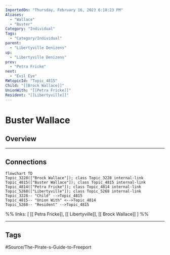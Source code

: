 ```yaml
---
ImportedOn: "Thursday, February 16, 2023 6:10:23 PM"
Aliases:
  - "Wallace"
  - "Buster"
Category: "Individual"
Tags:
  - "Category/Individual"
parent:
  - "Libertyville Denizens"
up:
  - "Libertyville Denizens"
prev:
  - "Petra Fricke"
next:
  - "Evil Eye"
RWtopicId: "Topic_4815"
Child: "[[Brock Wallace]]"
UnionWith: "[[Petra Fricke]]"
Resident: "[[Libertyville]]"
---
```

# Buster Wallace
## Overview
---
## Connections
```mermaid
flowchart TD
Topic_3228(["Brock Wallace"]); class Topic_3228 internal-link
Topic_4815(["Buster Wallace"]); class Topic_4815 internal-link
Topic_4814(["Petra Fricke"]); class Topic_4814 internal-link
Topic_5268(["Libertyville"]); class Topic_5268 internal-link
Topic_3228-- "Child" -->Topic_4815
Topic_4815-- "Union With" <-->Topic_4814
Topic_5268-- "Resident" -->Topic_4815
```
%%
links: [ [[ Petra Fricke]], [[ Libertyville]], [[ Brock Wallace]] ]
%%


---
## Tags
#Source/The-Pirate-s-Guide-to-Freeport

